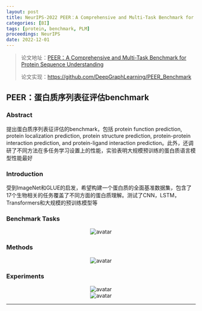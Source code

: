 ```yaml
---
layout: post
title: NeurIPS-2022 PEER：A Comprehensive and Multi-Task Benchmark for Protein Sequence Understanding
categories: [BI]
tags: [protein, benchmark, PLM]
proceedings: NeurIPS
date: 2022-12-01
---
```


> 论文地址：[PEER：A Comprehensive and Multi-Task Benchmark for Protein Sequence Understanding](https://proceedings.neurips.cc/paper_files/paper/2022/file/e467582d42d9c13fa9603df16f31de6d-Paper-Datasets_and_Benchmarks.pdf)
>
> 论文实现：<https://github.com/DeepGraphLearning/PEER_Benchmark>
>

## PEER：蛋白质序列表征评估benchmark

### Abstract

提出蛋白质序列表征评估的benchmark，包括 protein function prediction, protein localization prediction, protein structure prediction, protein-protein interaction prediction, and protein-ligand interaction prediction。此外，还调研了不同方法在多任务学习设置上的性能，实验表明大规模预训练的蛋白质语言模型性能最好

### Introduction

受到ImageNet和GLUE的启发，希望构建一个蛋白质的全面基准数据集，包含了17个生物相关的任务覆盖了不同方面的蛋白质理解。测试了CNN，LSTM，Transformers和大规模的预训练模型等

### Benchmark Tasks

<div align="center" style="float:center"><img src="https://blog-img-1259433191.cos.ap-shanghai.myqcloud.com/PEER/tab1.png" alt="avatar" style="zoom:100%;" /></div>

### Methods

<div align="center" style="float:center"><img src="https://blog-img-1259433191.cos.ap-shanghai.myqcloud.com/PEER/tab2.png" alt="avatar" style="zoom:100%;" /></div>

### Experiments

<div align="center" style="float:center"><img src="https://blog-img-1259433191.cos.ap-shanghai.myqcloud.com/PEER/tab3.png" alt="avatar" style="zoom:100%;" /></div>

<div align="center" style="float:center"><img src="https://blog-img-1259433191.cos.ap-shanghai.myqcloud.com/PEER/tab4.png" alt="avatar" style="zoom:100%;" /></div>

<HR align=left color=#987cb9 SIZE=1>

